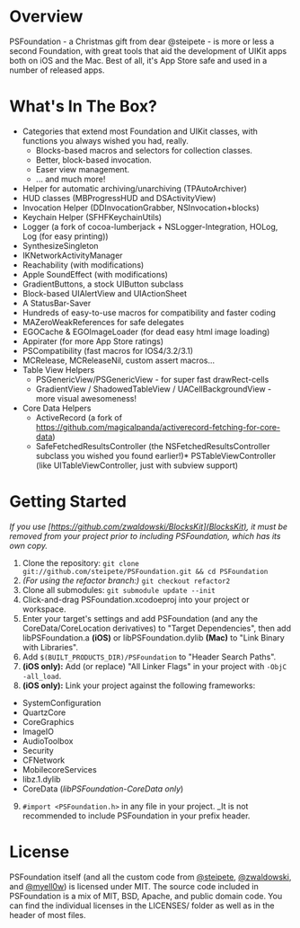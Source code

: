 Overview
========

PSFoundation - a Christmas gift from dear @steipete - is more or less a second Foundation, with great tools that aid the development of UIKit apps both on iOS and the Mac.  Best of all, it's App Store safe and used in a number of released apps.

What's In The Box?
==================

* Categories that extend most Foundation and UIKit classes, with functions you always wished you had, really.
  * Blocks-based macros and selectors for collection classes.
  * Better, block-based invocation.
  * Easer view management.
  * ... and much more! 
* Helper for automatic archiving/unarchiving (TPAutoArchiver)
* HUD classes (MBProgressHUD and DSActivityView)
* Invocation Helper (DDInvocationGrabber, NSInvocation+blocks)
* Keychain Helper (SFHFKeychainUtils)
* Logger (a fork of cocoa-lumberjack + NSLogger-Integration, HOLog, Log (for easy printing))
* SynthesizeSingleton
* IKNetworkActivityManager
* Reachability (with modifications)
* Apple SoundEffect (with modifications)
* GradientButtons, a stock UIButton subclass
* Block-based UIAlertView and UIActionSheet
* A StatusBar-Saver
* Hundreds of easy-to-use macros for compatibility and faster coding
* MAZeroWeakReferences for safe delegates
* EGOCache & EGOImageLoader (for dead easy html image loading)
* Appirater (for more App Store ratings)
* PSCompatibility (fast macros for IOS4/3.2/3.1)
* MCRelease, MCReleaseNil, custom assert macros...
* Table View Helpers
  * PSGenericView/PSGenericView - for super fast drawRect-cells
  * GradientView / ShadowedTableView / UACellBackgroundView - more visual awesomeness!
* Core Data Helpers
  * ActiveRecord (a fork of https://github.com/magicalpanda/activerecord-fetching-for-core-data)
  * SafeFetchedResultsController (the NSFetchedResultsController subclass you wished you found earlier!)* PSTableViewController (like UITableViewController, just with subview support)

Getting Started
===============

_If you use [https://github.com/zwaldowski/BlocksKit](BlocksKit), it must be removed from your project prior to including PSFoundation, which has its own copy._

1. Clone the repository:  ````git clone git://github.com/steipete/PSFoundation.git && cd PSFoundation````
2. _(For using the refactor branch:)_  ````git checkout refactor2````
3. Clone all submodules: ````git submodule update --init````
4.  Click-and-drag PSFoundation.xcodoeproj into your project or workspace.
5.  Enter your target's settings and add PSFoundation (and any the CoreData/CoreLocation derivatives) to "Target Dependencies", then add libPSFoundation.a **(iOS)** or libPSFoundation.dylib **(Mac)** to "Link Binary with Libraries".
6.  Add `$(BUILT_PRODUCTS_DIR)/PSFoundation` to "Header Search Paths".
7.  **(iOS only):**  Add (or replace) "All Linker Flags" in your project with `-ObjC -all_load`.
8.  **(iOS only):**  Link your project against the following frameworks:
  * SystemConfiguration
  * QuartzCore
  * CoreGraphics
  * ImageIO
  * AudioToolbox
  * Security
  * CFNetwork
  * MobilecoreServices
  * libz.1.dylib
  * CoreData (_libPSFoundation-CoreData only_)
9.  `#import <PSFoundation.h>` in any file in your project.  _It is not recommended to include PSFoundation in your prefix header.

License
=======

PSFoundation itself (and all the custom code from [@steipete](https://github.com/steipete), [@zwaldowski](https://github.com/zwaldowski), and [@myell0w](https://github.com/myell0w)) is licensed under MIT.  The source code included in PSFoundation is a mix of MIT, BSD, Apache, and public domain code.  You can find the individual licenses in the LICENSES/ folder as well as in the header of most files.